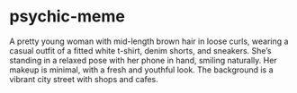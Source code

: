 # psychic-meme
A pretty young woman with mid-length brown hair in loose curls, wearing a casual outfit of a fitted white t-shirt, denim shorts, and sneakers. She’s standing in a relaxed pose with her phone in hand, smiling naturally. Her makeup is minimal, with a fresh and youthful look. The background is a vibrant city street with shops and cafes.
